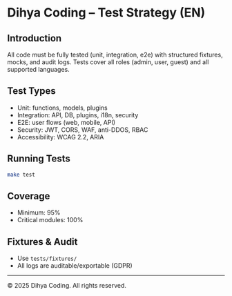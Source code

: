 # Dihya Coding – Test Strategy (EN)

## Introduction
All code must be fully tested (unit, integration, e2e) with structured fixtures, mocks, and audit logs. Tests cover all roles (admin, user, guest) and all supported languages.

## Test Types
- Unit: functions, models, plugins
- Integration: API, DB, plugins, i18n, security
- E2E: user flows (web, mobile, API)
- Security: JWT, CORS, WAF, anti-DDOS, RBAC
- Accessibility: WCAG 2.2, ARIA

## Running Tests
```bash
make test
```

## Coverage
- Minimum: 95%
- Critical modules: 100%

## Fixtures & Audit
- Use `tests/fixtures/`
- All logs are auditable/exportable (GDPR)

---
© 2025 Dihya Coding. All rights reserved.
